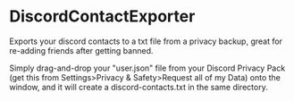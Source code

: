 # DiscordContactExporter
Exports your discord contacts to a txt file from a privacy backup, great for re-adding friends after getting banned.

Simply drag-and-drop your "user.json" file from your Discord Privacy Pack (get this from Settings>Privacy & Safety>Request all of my Data) onto the window, and it will create a discord-contacts.txt in the same directory.
